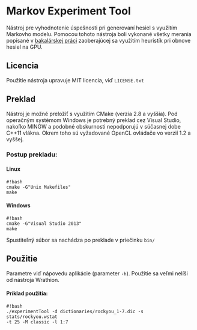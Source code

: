 # Markov Experiment Tool

Nástroj pre vyhodnotenie úspešnosti pri generovaní hesiel s
využitím Markovho modelu. Pomocou tohoto nástroja boli vykonané všetky merania popísané v [bakalárskej práci](https://goo.gl/mDPK2M) zaoberajúcej sa využitím heuristík pri obnove hesiel na GPU.

## Licencia

Použitie nástroja upravuje MIT licencia, viď `LICENSE.txt`

## Preklad

Nástroj je možné preložiť s využítím CMake (verzia 2.8 a vyššia).
Pod operačným systémom Windows je potrebný preklad cez Visual Studio, nakoľko
MINGW a podobné obskurnosti nepodporujú v súčasnej dobe C++11 vlákna.
Okrem toho sú vyžadované OpenCL ovládače vo verzií 1.2 a vyššej.

### Postup prekladu:

#### Linux

```
#!bash
cmake -G"Unix Makefiles"
make
```

#### Windows

```
#!bash
cmake -G"Visual Studio 2013"
make
```

Spustiteľný súbor sa nachádza po preklade v priečinku `bin/`

## Použitie

Parametre viď nápovedu aplikácie (parameter `-h`). Použitie sa veľmi nelíši
od nástroja Wrathion.

#### Príklad použitia:

```
#!bash
./experimentTool -d dictionaries/rockyou_1-7.dic -s stats/rockyou.wstat
-t 25 -M classic -l 1:7
```